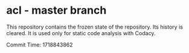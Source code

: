 # acl - master branch

This repository contains the frozen state of the repository.
Its history is cleared. It is used only for static code
analysis with Codacy.

Commit Time: 1718843862